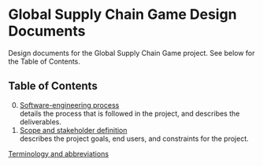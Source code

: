# Global Supply Chain Game Design Documents

Design documents for the Global Supply Chain Game project. See below for the Table of Contents.

## Table of Contents

0. [Software-engineering process](doc/0-se-process.md)<br>
   details the process that is followed in the project, and describes the deliverables.
1. [Scope and stakeholder definition](doc/1-scope/scope-end-users.md)<br>
   describes the project goals, end users, and constraints for the project.

[Terminology and abbreviations](doc/1-scope/terminology.md)
